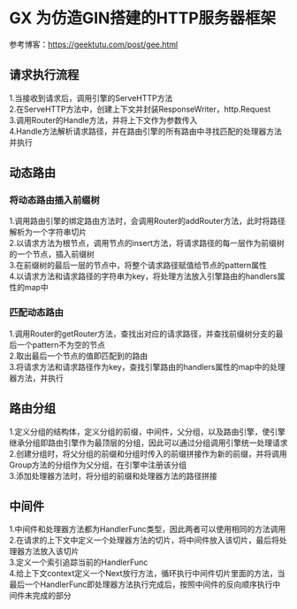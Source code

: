 # GX 为仿造GIN搭建的HTTP服务器框架 <br>
参考博客：https://geektutu.com/post/gee.html <br>

## 请求执行流程
1.当接收到请求后，调用引擎的ServeHTTP方法<br>
2.在ServeHTTP方法中，创建上下文并封装ResponseWriter，http.Request<br>
3.调用Router的Handle方法，并将上下文作为参数传入<br>
4.Handle方法解析请求路径，并在路由引擎的所有路由中寻找匹配的处理器方法并执行<br>

## 动态路由
### 将动态路由插入前缀树
1.调用路由引擎的绑定路由方法时，会调用Router的addRouter方法，此时将路径解析为一个字符串切片<br>
2.以请求方法为根节点，调用节点的insert方法，将请求路径的每一层作为前缀树的一个节点，插入前缀树<br>
3.在前缀树的最后一层的节点中，将整个请求路径赋值给节点的pattern属性<br>
4.以请求方法和请求路径的字符串为key，将处理方法放入引擎路由的handlers属性的map中<br>

### 匹配动态路由
1.调用Router的getRouter方法，查找出对应的请求路径，并查找前缀树分支的最后一个pattern不为空的节点<br>
2.取出最后一个节点的值即匹配到的路由<br>
3.将请求方法和请求路径作为key，查找引擎路由的handlers属性的map中的处理器方法，并执行<br>

## 路由分组
1.定义分组的结构体，定义分组的前缀，中间件，父分组，以及路由引擎，使引擎继承分组即路由引擎作为最顶层的分组，因此可以通过分组调用引擎统一处理请求<br>
2.创建分组时，将父分组的前缀和分组时传入的前缀拼接作为新的前缀，并将调用Group方法的分组作为父分组，在引擎中注册该分组<br>
3.添加处理器方法时，将分组的前缀和处理器方法的路径拼接<br>

## 中间件
1.中间件和处理器方法都为HandlerFunc类型，因此两者可以使用相同的方法调用<br>
2.在请求的上下文中定义一个处理器方法的切片，将中间件放入该切片，最后将处理器方法放入该切片<br>
3.定义一个索引追踪当前的HandlerFunc<br>
4.给上下文context定义一个Next放行方法，循环执行中间件切片里面的方法，当最后一个HandlerFunc即处理器方法执行完成后，按照中间件的反向顺序执行中间件未完成的部分<br>